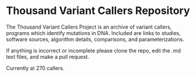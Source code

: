 # Thousand Variant Callers Repository
The Thousand Variant Callers Project is an archive of variant callers, programs which identify mutations in DNA. Included are links to studies, software sources, algorithm details, comparisons, and parameterizations. 

If anything is incorrect or incomplete please clone the repo, edit the .md text files, and make a pull request.

Currently at 270 callers.
